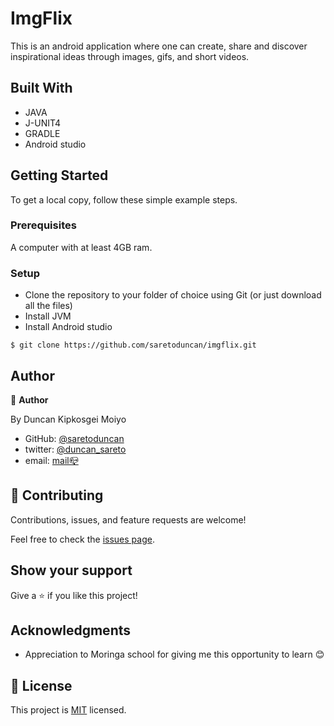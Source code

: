# ImgFlix

This is an android application where one can create, share and discover inspirational ideas through images, gifs, and short videos.

## Built With

- JAVA 
- J-UNIT4
- GRADLE
- Android studio



## Getting Started

To get a local copy, follow these simple example steps.

### Prerequisites

A computer with at least 4GB ram.

### Setup

- Clone the repository to your folder of choice using Git (or just download all the files)
- Install JVM 
- Install Android studio

```
$ git clone https://github.com/saretoduncan/imgflix.git

```

## Author

👤 **Author**

By Duncan Kipkosgei Moiyo

- GitHub: [@saretoduncan](https://github.com/saretoduncan)
- twitter: [@duncan_sareto](https://twitter.com/duncan_sareto)
- email: <a href="mailto:duncan.moiyo@student.moringaschool.com"> mail📪</a>

## 🤝 Contributing

Contributions, issues, and feature requests are welcome!

Feel free to check the [issues page](./ISSUE_TEMPLATE/feature_request.md).


## Show your support

Give a ⭐️ if you like this project!

## Acknowledgments

- Appreciation to Moringa school for giving me this opportunity to learn 😊

## 📝 License

This project is [MIT](./LICENSE) licensed.
